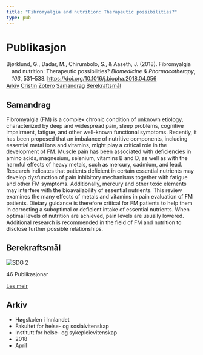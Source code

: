 ```yaml
---
title: "Fibromyalgia and nutrition: Therapeutic possibilities?"
type: pub
---
```

<h1>Publikasjon</h1>
<article id="csl-bib-container-BK3E5SZF" class="csl-bib-container">
  <div class="csl-bib-body" style="line-height: 1.35; padding-left: 1em; text-indent:-1em;">
  <div class="csl-entry">Bj&#xF8;rklund, G., Dadar, M., Chirumbolo, S., &amp; Aaseth, J. (2018). Fibromyalgia and nutrition: Therapeutic possibilities? <i>Biomedicine &amp; Pharmacotherapy</i>, <i>103</i>, 531&#x2013;538. <a href="https://doi.org/10.1016/j.biopha.2018.04.056">https://doi.org/10.1016/j.biopha.2018.04.056</a></div>
</div>
  <div class="csl-bib-buttons">
    <a href="#taxonomy-article-BK3E5SZF" class="csl-bib-button">Arkiv</a>
    <a href="https://app.cristin.no/results/show.jsf?id=1581033" alt="Cristin URL" class="csl-bib-button">Cristin</a>
    <a href="http://zotero.org/groups/5022929/items/BK3E5SZF" alt="Zotero URL" class="csl-bib-button">Zotero</a>
    <a href="#abstract-article-BK3E5SZF" class="csl-bib-button">Samandrag</a>
    <a href="#sdg-article-BK3E5SZF" class="csl-bib-button">Berekraftsmål</a>
  </div>
  <div id="csl-bib-meta-container-BK3E5SZF"></div>
</article>
<div id="csl-bib-meta-BK3E5SZF" class="csl-bib-meta">
  <article id="abstract-article-BK3E5SZF" class="abstract-article">
    <h1>Samandrag</h1>
    Fibromyalgia (FM) is a complex chronic condition of unknown etiology, characterized by deep and widespread pain, sleep problems, cognitive impairment, fatigue, and other well-known functional symptoms. Recently, it has been proposed that an imbalance of nutritive components, including essential metal ions and vitamins, might play a critical role in the development of FM. Muscle pain has been associated with deficiencies in amino acids, magnesium, selenium, vitamins B and D, as well as with the harmful effects of heavy metals, such as mercury, cadmium, and lead. Research indicates that patients deficient in certain essential nutrients may develop dysfunction of pain inhibitory mechanisms together with fatigue and other FM symptoms. Additionally, mercury and other toxic elements may interfere with the bioavailability of essential nutrients. This review examines the many effects of metals and vitamins in pain evaluation of FM patients. Dietary guidance is therefore critical for FM patients to help them in correcting a suboptimal or deficient intake of essential nutrients. When optimal levels of nutrition are achieved, pain levels are usually lowered. Additional research is recommended in the field of FM and nutrition to disclose further possible relationships.
  </article>
  <article id="sdg-article-BK3E5SZF" class="sdg-article">
    <h1>Berekraftsmål</h1>
    <div class="sdg-container"><div id="sdg2" class="sdg">
<img src="{{< params subfolder >}}images/sdg/sdg02_no.png" class="image" alt="SDG 2">
<div class="sdg-overlay">
<p class="sdg-publication-count"><span>46</span> Publikasjonar</p>
<p><a href="https://www.fn.no/om-fn/fns-baerekraftsmaal/utrydde-sult?lang=nno-NO" class="sdg-read-more">Les meir</a></p>
</div>
</div></div>
  </article>
  <article id="taxonomy-article-BK3E5SZF" class="taxonomy-article">
    <h1>Arkiv</h1>
    <ul>
      <li>Høgskolen i Innlandet</li>
      <li>Fakultet for helse- og sosialvitenskap</li>
      <li>Institutt for helse- og sykepleievitenskap</li>
      <li>2018</li>
      <li>April</li>
    </ul>
  </article>
</div>
